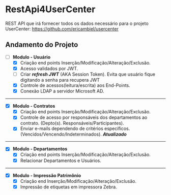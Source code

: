 # RestApi4UserCenter
REST API que irá fornecer todos os dados necessário para o projeto UserCenter: https://github.com/ericambiel/usercenter

**Andamento do Projeto**
---

- [ ] **Modulo - Usuário**
   - [x] Criação end points Inserção/Modificação/Alteração/Exclusão.
   - [x] Acesso validados por JWT.
   - [ ] Criar ***refresh JWT*** (AKA Session Token). Evita que usuário fique digitando a senha para recupera JWT
   - [x] Controle de acessos(leitura/escrita) aos End-Points.
   - [x] Conexão LDAP a servidor Microsoft AD.

---

- [x] **Modulo - Contratos**
   - [x] Criação end points Inserção/Modificação/Alteração/Exclusão.
   - [x] Controle de acesso por responsáveis dos departamentos ao contrato. (Depto(s). Responsáveis/Participantes).
   - [x] Enviar e-mails dependendo de critérios específicos. (Vencidos/Vencendo/Indeterminados). ***Atualizado***
   
---

- [x] **Modulo - Departamentos**
   - [x] Criação end points Inserção/Modificação/Alteração/Exclusão.
   - [x] Relacionar Departamentos e Usuários.
   
---

- [x] **Modulo - Impressão Patrimônio**
   - [x] Criação end Inserção/Modificação/Alteração/Exclusão.
   - [x] Impressão de etiquetas em impressora Zebra.
